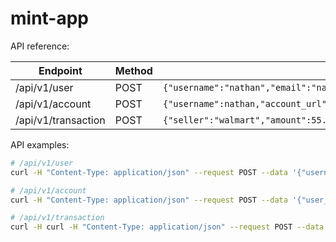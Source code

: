 # mint-app

API reference:

| Endpoint | Method | Input |  
| -------- | ------ | ----- |
| /api/v1/user | POST | ``{"username":"nathan","email":"nathanesau1@gmail.com","password_hash":"abcdefgh"}`` |
| /api/v1/account | POST | ``{"username":nathan,"account_url":"bar","account_login":"baz","account_password":"qux"}`` |
| /api/v1/transaction | POST | ``{"seller":"walmart","amount":55.73,"username":"nathan"}`` |

API examples:

```bash
# /api/v1/user
curl -H "Content-Type: application/json" --request POST --data '{"username":"nathan","email":"nathanesau1@gmail.com","password_hash":"abcdefgh"}' "http://127.0.0.1:5000/api/v1/user"

# /api/v1/account
curl -H "Content-Type: application/json" --request POST --data '{"user_id":"nathan","account_url":"bar","account_login":"baz","account_password":"qux"}' "http://127.0.0.1:5000/api/v1/account"

# /api/v1/transaction
curl -H curl -H "Content-Type: application/json" --request POST --data '{"username": "nathan", "seller":"walmart","amount":55.73}' "http://127.0.0.1:5000/api/v1/transaction"
```
